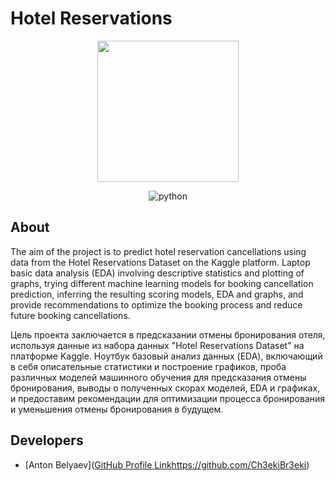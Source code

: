# Hotel Reservations
<p align="center">
      <img src="https://i.ibb.co/LRT5CBz/dataset-cover.jpg" width="226">
</p>

<p align="center">
   <img src="https://img.shields.io/badge/Jupyter Notebook-blue" alt="python">
</p>

## About
The aim of the project is to predict hotel reservation cancellations using data from the Hotel Reservations Dataset on the Kaggle platform. Laptop basic data analysis (EDA) involving descriptive statistics and plotting of graphs, trying different machine learning models for booking cancellation prediction, inferring the resulting scoring models, EDA and graphs, and provide recommendations to optimize the booking process and reduce future booking cancellations.

Цель проекта заключается в предсказании отмены бронирования отеля, используя данные из набора данных "Hotel Reservations Dataset" на платформе Kaggle. Ноутбук базовый анализ данных (EDA), включающий в себя описательные статистики и построение графиков, проба различных моделей машинного обучения для предсказания отмены бронирования, выводы о полученных скорах моделей, EDA и графиках, и предоставим рекомендации для оптимизации процесса бронирования и уменьшения отмены бронирования в будущем.

## Developers

- [Anton Belyaev]([GitHub Profile Link](https://github.com/Ch3ekiBr3eki)https://github.com/Ch3ekiBr3eki)
